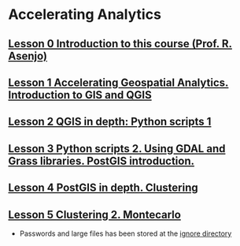 # Accelerating Analytics

## [Lesson 0 Introduction to this course (Prof. R. Asenjo)](./lesson%201%20Rafa//)
## [Lesson 1 Accelerating Geospatial Analytics. Introduction to GIS and QGIS](./lesson%20geo%201/)
## [Lesson 2 QGIS in depth: Python scripts 1](./lesson%20geo%202/)
## [Lesson 3 Python scripts 2. Using GDAL and Grass libraries. PostGIS introduction.](./lesson%20geo%203/)
## [Lesson 4 PostGIS in depth. Clustering](./lesson%20geo%204/)
## [Lesson 5 Clustering 2. Montecarlo](./lesson%20geo%204/)



* Passwords and large files has been stored at the [ignore directory](ignore)
